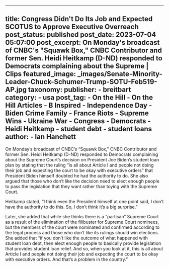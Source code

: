 
---
title: Congress Didn&#39;t Do Its Job and Expected SCOTUS to Approve Executive Overreach 
post_status: published
post_date: 2023-07-04 05:07:00 
post_excerpt: On Monday&#39;s broadcast of CNBC&#39;s &quot;Squawk Box,&quot; CNBC Contributor and former Sen. Heidi Heitkamp (D-ND) responded to Democrats complaining about the Supreme | Clips 
featured_image: _images/Senate-Minority-Leader-Chuck-Schumer-Trump-SOTU-Feb519-AP.jpg 
taxonomy:
    publisher:
        - breitbart
    category:
        - usa 
    post_tag:
        - On the Hill
        - On the Hill Articles
        - B Inspired
        - Independence Day
        - Biden Crime Family
        - France Riots
        - Supreme Wins
        - Ukraine War
        - Congress
        - Democrats
        - Heidi Heitkamp
        - student debt
        - student loans
    author:
        - Ian Hanchett
---
On Monday’s broadcast of CNBC’s “Squawk Box,” CNBC Contributor and former Sen. Heidi Heitkamp (D-ND) responded to Democrats complaining about the Supreme Court’s decision on President Joe Biden’s student loan plan by stating that the ruling “is all about Article I and people not doing their job and expecting the court to be okay with executive orders” that President Biden himself doubted he had the authority to do. She also argued that those who don’t like the decision need to elect enough people to pass the legislation that they want rather than toying with the Supreme Court.

Heitkamp stated, “I think even the President himself at one point said, I don’t have the authority to do this. So, I don’t think it’s a big surprise.”

Later, she added that while she thinks there is a “partisan” Supreme Court as a result of the elimination of the filibuster for Supreme Court nominees, but the members of the court were nominated and confirmed according to the legal process and those who don’t like its rulings should win elections. She added that “if you don’t like the outcome of what happened with student loan debt, then elect enough people to basically provide legislation that provides student loan relief. And so, when you look at it, this is all about Article I and people not doing their job and expecting the court to be okay with executive orders. And that’s a problem in the country.” 